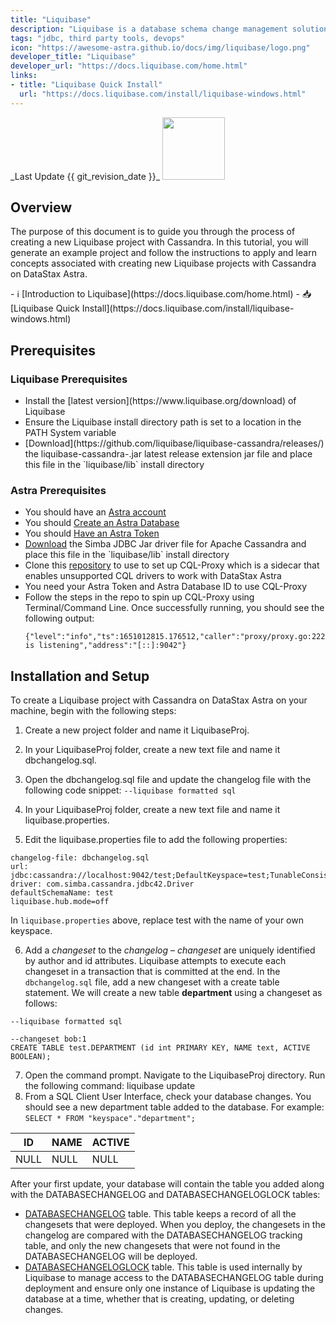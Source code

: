 ```yaml
---
title: "Liquibase"
description: "Liquibase is a database schema change management solution that enables you to revise and release database changes faster and safer from development to production."
tags: "jdbc, third party tools, devops"
icon: "https://awesome-astra.github.io/docs/img/liquibase/logo.png"
developer_title: "Liquibase"
developer_url: "https://docs.liquibase.com/home.html"
links:
- title: "Liquibase Quick Install"
  url: "https://docs.liquibase.com/install/liquibase-windows.html"
---
```


<div class="nosurface" markdown="1">
_Last Update {{ git_revision_date }}_

<img src="../../../../img/liquibase/logo.png" height="100px" />
</div>

## Overview

The purpose of this document is to guide you through the process of creating a new Liquibase project with Cassandra. In this tutorial, you will generate an example project and follow the instructions to apply and learn concepts associated with creating new Liquibase projects with Cassandra on DataStax Astra. 

<div class="nosurface" markdown="1">
- ℹ️ [Introduction to Liquibase](https://docs.liquibase.com/home.html)
- 📥 [Liquibase Quick Install](https://docs.liquibase.com/install/liquibase-windows.html)
</div>

## Prerequisites
### Liquibase Prerequisites
<ul class="prerequisites">
    <li>Install the [latest version](https://www.liquibase.org/download) of Liquibase</li>
    <li>Ensure the Liquibase install directory path is set to a location in the PATH System variable</li>
    <li>[Download](https://github.com/liquibase/liquibase-cassandra/releases/) the liquibase-cassandra-<version>.jar latest release extension jar file and place this file in the `liquibase/lib` install directory</li>
</ul>

### Astra Prerequisites
<ul class="prerequisites">
    <li class="nosurface">You should have an <a href="https://astra.dev/3B7HcYo">Astra account</a></li>
    <li class="nosurface">You should <a href="/docs/pages/astra/create-instance/">Create an Astra Database</a></li>
    <li class="nosurface">You should <a href="/docs/pages/astra/create-token/">Have an Astra Token</a></li>
    <li><a href="https://downloads.datastax.com/#odbc-jdbc-drivers">Download</a> the Simba JDBC Jar driver file for Apache Cassandra and place this file in the `liquibase/lib` install directory</li>
    <li>Clone this <a href="https://github.com/datastax/cql-proxy">repository</a> to use to set up CQL-Proxy which is a sidecar that enables unsupported CQL drivers to work with DataStax Astra</li>
    <li>You need your Astra Token and Astra Database ID to use CQL-Proxy</li>
    <li>Follow the steps in the repo to spin up CQL-Proxy using Terminal/Command Line. Once successfully running, you should see the following output:</li>

```
{"level":"info","ts":1651012815.176512,"caller":"proxy/proxy.go:222","msg":"proxy is listening","address":"[::]:9042"}
```
</ul>

## Installation and Setup
To create a Liquibase project with Cassandra on DataStax Astra on your machine, begin with the following steps:

1. Create a new project folder and name it LiquibaseProj.
2. In your LiquibaseProj folder, create a new text file and name it dbchangelog.sql.
3. Open the dbchangelog.sql file and update the changelog file with the following code snippet: 
`--liquibase formatted sql` 

4. In your LiquibaseProj folder, create a new text file and name it liquibase.properties.
5. Edit the liquibase.properties file to add the following properties:

```
changelog-file: dbchangelog.sql
url: jdbc:cassandra://localhost:9042/test;DefaultKeyspace=test;TunableConsistency=6
driver: com.simba.cassandra.jdbc42.Driver
defaultSchemaName: test
liquibase.hub.mode=off 
```
In `liquibase.properties` above, replace test with the name of your own keyspace.

 6. Add a _changeset_ to the _changelog_ – _changeset_ are uniquely identified by author and id attributes. Liquibase attempts to execute each changeset in a transaction that is committed at the end. In the `dbchangelog.sql` file, add a new changeset with a create table statement. We will create a new table **department** using a changeset as follows:

```
--liquibase formatted sql

--changeset bob:1
CREATE TABLE test.DEPARTMENT (id int PRIMARY KEY, NAME text, ACTIVE BOOLEAN);
```

7. Open the command prompt. Navigate to the LiquibaseProj directory.
Run the following command: liquibase update
8. From a SQL Client User Interface, check your database changes. You should see a new department table added to the database. For example:
`SELECT * FROM "keyspace"."department";`

| ID          | NAME        | ACTIVE |
| ----------- | ----------- |------- |
| NULL        | NULL        |  NULL  |

After your first update, your database will contain the table you added along with the DATABASECHANGELOG and DATABASECHANGELOGLOCK tables:

- [DATABASECHANGELOG](https://docs.liquibase.com/concepts/tracking-tables/databasechangelog-table.html) table. This table keeps a record of all the changesets that were deployed. When you deploy, the changesets in the changelog are compared with the DATABASECHANGELOG tracking table, and only the new changesets that were not found in the DATABASECHANGELOG will be deployed.
- [DATABASECHANGELOGLOCK](https://docs.liquibase.com/concepts/tracking-tables/databasechangeloglock-table.html) table. This table is used internally by Liquibase to manage access to the DATABASECHANGELOG table during deployment and ensure only one instance of Liquibase is updating the database at a time, whether that is creating, updating, or deleting changes.
